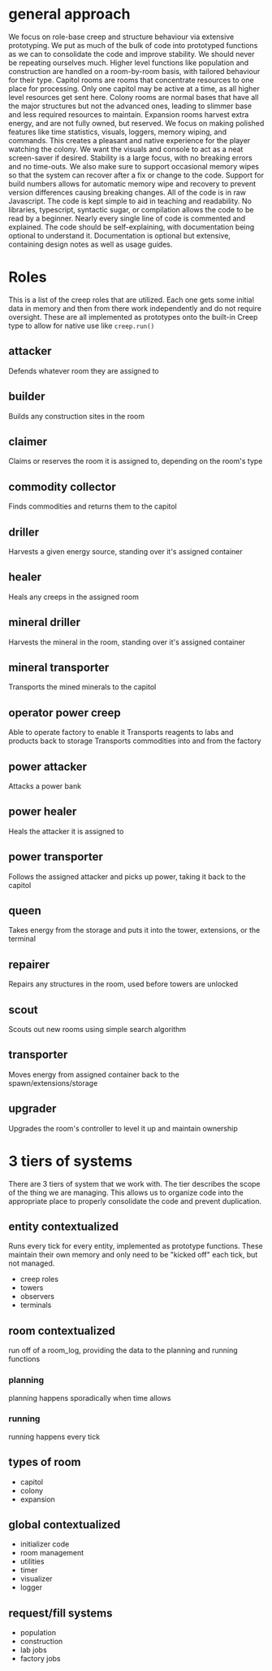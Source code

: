 # general approach
We focus on role-base creep and structure behaviour via extensive prototyping.
We put as much of the bulk of code into prototyped functions as we can to consolidate the code and improve stability.
We should never be repeating ourselves much.
Higher level functions like population and construction are handled on a room-by-room basis, with tailored behaviour for their type.
Capitol rooms are rooms that concentrate resources to one place for processing.
Only one capitol may be active at a time, as all higher level resources get sent here.
Colony rooms are normal bases that have all the major structures but not the advanced ones, leading to slimmer base and less required resources to maintain.
Expansion rooms harvest extra energy, and are not fully owned, but reserved.
We focus on making polished features like time statistics, visuals, loggers, memory wiping, and commands.
This creates a pleasant and native experience for the player watching the colony.
We want the visuals and console to act as a neat screen-saver if desired.
Stability is a large focus, with no breaking errors and no time-outs.
We also make sure to support occasional memory wipes so that the system can recover after a fix or change to the code.
Support for build numbers allows for automatic memory wipe and recovery to prevent version differences causing breaking changes.
All of the code is in raw Javascript.
The code is kept simple to aid in teaching and readability.
No libraries, typescript, syntactic sugar, or compilation allows the code to be read by a beginner.
Nearly every single line of code is commented and explained.
The code should be self-explaining, with documentation being optional to understand it.
Documentation is optional but extensive, containing design notes as well as usage guides.
# Roles
This is a list of the creep roles that are utilized.
Each one gets some initial data in memory and then from there work independently and do not require oversight.
These are all implemented as prototypes onto the built-in Creep type to allow for native use like `creep.run()`
## attacker
Defends whatever room they are assigned to
## builder
Builds any construction sites in the room
## claimer
Claims or reserves the room it is assigned to, depending on the room's type
## commodity collector
Finds commodities and returns them to the capitol
## driller
Harvests a given energy source, standing over it's assigned container
## healer
Heals any creeps in the assigned room
## mineral driller
Harvests the mineral in the room, standing over it's assigned container
## mineral transporter
Transports the mined minerals to the capitol
## operator power creep
Able to operate factory to enable it
Transports reagents to labs and products back to storage
Transports commodities into and from the factory
## power attacker
Attacks a power bank
## power healer
Heals the attacker it is assigned to
## power transporter
Follows the assigned attacker and picks up power, taking it back to the capitol
## queen
Takes energy from the storage and puts it into the tower, extensions, or the terminal
## repairer
Repairs any structures in the room, used before towers are unlocked
## scout
Scouts out new rooms using simple search algorithm
## transporter
Moves energy from assigned container back to the spawn/extensions/storage
## upgrader
Upgrades the room's controller to level it up and maintain ownership
# 3 tiers of systems
There are 3 tiers of system that we work with.
The tier describes the scope of the thing we are managing.
This allows us to organize code into the appropriate place to properly consolidate the code and prevent duplication.
## entity contextualized
Runs every tick for every entity, implemented as prototype functions.
These maintain their own memory and only need to be "kicked off" each tick, but not managed.
- creep roles
- towers
- observers
- terminals
## room contextualized

run off of a room_log, providing the data to the planning and running functions
### planning
planning happens sporadically when time allows
### running
running happens every tick
## types of room
- capitol
- colony
- expansion
## global contextualized
- initializer code
- room management
- utilities
- timer
- visualizer
- logger
## request/fill systems
- population
- construction
- lab jobs
- factory jobs
